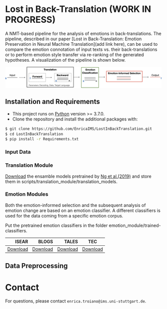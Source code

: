 # Lost in Back-Translation (WORK IN PROGRESS)

A NMT-based pipeline for the analysis of emotions in back-translations. The pipeline, described in our paper [Lost in Back-Translation:
Emotion Preservation in Neural Machine Translation](add link here), can be used to compare the emotion connotation of input texts vs. their back-translations 
or to perform emotion style transfer via re-ranking of the generated hypotheses. A visualization of the pipeline is shown below.

![procedure](fig/pipeline.png)


## Installation and Requirements
* This project runs on [Python](https://www.python.org) version >= 3.7.0. 
* Clone the repository and install the additional packages with:

```sh
$ git clone https://github.com/EnricaIMS/LostInBackTranslation.git
$ cd LostInBackTranslation
$ pip install -r Requirements.txt
```

### Input Data

### Translation Module

[Download](https://github.com/pytorch/fairseq/blob/master/examples/wmt19/README.md) the ensamble models pretrained by [Ng et al.(2019)](https://www.aclweb.org/anthology/W19-5333.pdf) and store them in scripts/translation_module/translation_models.


### Emotion Modules
Both the emotion-informed selection and the subsequent analysis of emotion change are based on an emotion classifier. A different classifiers is used for the data coming from a specific emotion corpus.

Put the pretrained emotion classifiers in the folder emotion_module/trained-classifiers.


|    ISEAR | BLOGS | TALES |  TEC  |
|------------:|------------:|-------------:|----------|
|[Download](https://drive.google.com/file/d/1hX0ey3EcVCMdL8ZkQ4Y-YiEmVNT8T_Y2/view?usp=sharing)| [Download](https://drive.google.com/file/d/1gA092woQIeh54omQStThvhLsStLOnH6l/view?usp=sharing) | [Download](https://drive.google.com/file/d/1Oh0V6QQ1dW8j_uqRYwz4FHveUmAkxVPX/view?usp=sharing) | [Download](https://drive.google.com/file/d/1KpfQne8l0QX3sybD3xu6RivUoC-K25eG/view?usp=sharing)|


## Data Preprocessing


# Contact
For questions, please contact `enrica.troiano@ims.uni-stuttgart.de`.
